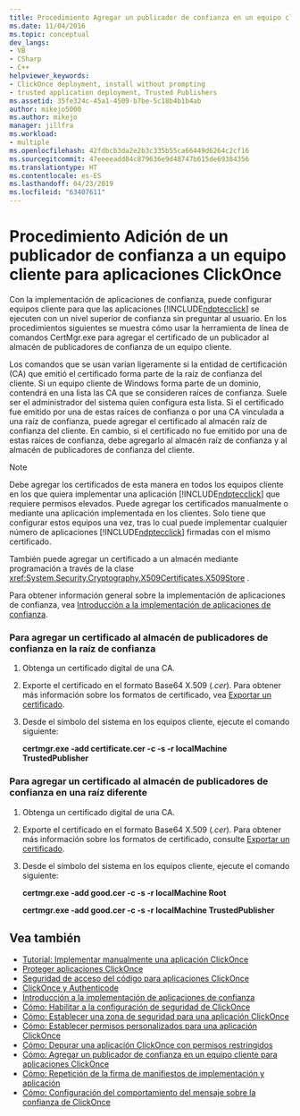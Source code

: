 ```yaml
---
title: Procedimiento Agregar un publicador de confianza en un equipo cliente para aplicaciones ClickOnce | Documentos de Microsoft
ms.date: 11/04/2016
ms.topic: conceptual
dev_langs:
- VB
- CSharp
- C++
helpviewer_keywords:
- ClickOnce deployment, install without prompting
- trusted application deployment, Trusted Publishers
ms.assetid: 35fe324c-45a1-4509-b7be-5c18b4b1b4ab
author: mikejo5000
ms.author: mikejo
manager: jillfra
ms.workload:
- multiple
ms.openlocfilehash: 42fdbcb3da2e2b3c335b55ca66449d6264c2cf16
ms.sourcegitcommit: 47eeeeadd84c879636e9d48747b615de69384356
ms.translationtype: HT
ms.contentlocale: es-ES
ms.lasthandoff: 04/23/2019
ms.locfileid: "63407611"
---
```

# <a name="how-to-add-a-trusted-publisher-to-a-client-computer-for-clickonce-applications"></a>Procedimiento Adición de un publicador de confianza a un equipo cliente para aplicaciones ClickOnce
Con la implementación de aplicaciones de confianza, puede configurar equipos cliente para que las aplicaciones [!INCLUDE[ndptecclick](../deployment/includes/ndptecclick_md.md)] se ejecuten con un nivel superior de confianza sin preguntar al usuario. En los procedimientos siguientes se muestra cómo usar la herramienta de línea de comandos CertMgr.exe para agregar el certificado de un publicador al almacén de publicadores de confianza de un equipo cliente.

 Los comandos que se usan varían ligeramente si la entidad de certificación (CA) que emitió el certificado forma parte de la raíz de confianza del cliente. Si un equipo cliente de Windows forma parte de un dominio, contendrá en una lista las CA que se consideren raíces de confianza. Suele ser el administrador del sistema quien configura esta lista. Si el certificado fue emitido por una de estas raíces de confianza o por una CA vinculada a una raíz de confianza, puede agregar el certificado al almacén raíz de confianza del cliente. En cambio, si el certificado no fue emitido por una de estas raíces de confianza, debe agregarlo al almacén raíz de confianza y al almacén de publicadores de confianza del cliente.

> [!NOTE]
> Debe agregar los certificados de esta manera en todos los equipos cliente en los que quiera implementar una aplicación [!INCLUDE[ndptecclick](../deployment/includes/ndptecclick_md.md)] que requiere permisos elevados. Puede agregar los certificados manualmente o mediante una aplicación implementada en los clientes. Solo tiene que configurar estos equipos una vez, tras lo cual puede implementar cualquier número de aplicaciones [!INCLUDE[ndptecclick](../deployment/includes/ndptecclick_md.md)] firmadas con el mismo certificado.

 También puede agregar un certificado a un almacén mediante programación a través de la clase <xref:System.Security.Cryptography.X509Certificates.X509Store> .

 Para obtener información general sobre la implementación de aplicaciones de confianza, vea [Introducción a la implementación de aplicaciones de confianza](../deployment/trusted-application-deployment-overview.md).

### <a name="to-add-a-certificate-to-the-trusted-publishers-store-under-the-trusted-root"></a>Para agregar un certificado al almacén de publicadores de confianza en la raíz de confianza

1. Obtenga un certificado digital de una CA.

2. Exporte el certificado en el formato Base64 X.509 (*.cer*). Para obtener más información sobre los formatos de certificado, vea [Exportar un certificado](http://go.microsoft.com/fwlink/?LinkId=164793).

3. Desde el símbolo del sistema en los equipos cliente, ejecute el comando siguiente:

     **certmgr.exe -add certificate.cer -c -s -r localMachine TrustedPublisher**

### <a name="to-add-a-certificate-to-the-trusted-publishers-store-under-a-different-root"></a>Para agregar un certificado al almacén de publicadores de confianza en una raíz diferente

1. Obtenga un certificado digital de una CA.

2. Exporte el certificado en el formato Base64 X.509 (*.cer*). Para obtener más información sobre los formatos de certificado, consulte [Exportar un certificado](http://go.microsoft.com/fwlink/?LinkId=164793).

3. Desde el símbolo del sistema en los equipos cliente, ejecute el comando siguiente:

     **certmgr.exe -add good.cer -c -s -r localMachine Root**

     **certmgr.exe -add good.cer -c -s -r localMachine TrustedPublisher**

## <a name="see-also"></a>Vea también
- [Tutorial: Implementar manualmente una aplicación ClickOnce](../deployment/walkthrough-manually-deploying-a-clickonce-application.md)
- [Proteger aplicaciones ClickOnce](../deployment/securing-clickonce-applications.md)
- [Seguridad de acceso del código para aplicaciones ClickOnce](../deployment/code-access-security-for-clickonce-applications.md)
- [ClickOnce y Authenticode](../deployment/clickonce-and-authenticode.md)
- [Introducción a la implementación de aplicaciones de confianza](../deployment/trusted-application-deployment-overview.md)
- [Cómo: Habilitar a la configuración de seguridad de ClickOnce](../deployment/how-to-enable-clickonce-security-settings.md)
- [Cómo: Establecer una zona de seguridad para una aplicación ClickOnce](../deployment/how-to-set-a-security-zone-for-a-clickonce-application.md)
- [Cómo: Establecer permisos personalizados para una aplicación ClickOnce](../deployment/how-to-set-custom-permissions-for-a-clickonce-application.md)
- [Cómo: Depurar una aplicación ClickOnce con permisos restringidos](../deployment/how-to-debug-a-clickonce-application-with-restricted-permissions.md)
- [Cómo: Agregar un publicador de confianza en un equipo cliente para aplicaciones ClickOnce](../deployment/how-to-add-a-trusted-publisher-to-a-client-computer-for-clickonce-applications.md)
- [Cómo: Repetición de la firma de manifiestos de implementación y aplicación](../deployment/how-to-re-sign-application-and-deployment-manifests.md)
- [Cómo: Configuración del comportamiento del mensaje sobre la confianza de ClickOnce](../deployment/how-to-configure-the-clickonce-trust-prompt-behavior.md)